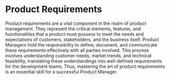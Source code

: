 # Product Requirements

Product requirements are a vital component in the realm of product management. They represent the critical elements, features, and functionalities that a product must possess to meet the needs and expectations of customers, stakeholders, and the business itself. Product Managers hold the responsibility to define, document, and communicate these requirements effectively with all parties involved. This process involves understanding customer needs, market trends, and technical feasibility, translating these understandings into well-defined requirements for the development teams. Thus, mastering the art of product requirements is an essential skill for a successful Product Manager.